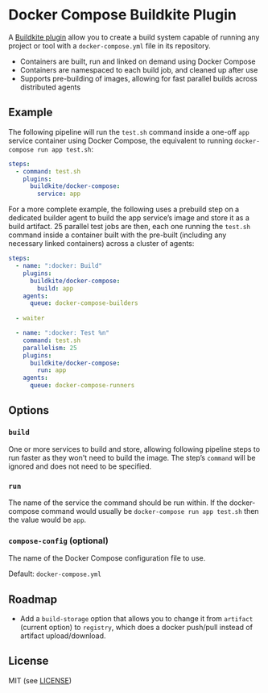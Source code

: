 # Docker Compose Buildkite Plugin

A [Buildkite plugin](https://buildkite.com/plugins) allow you to create a build system capable of running any project or tool with a `docker-compose.yml` file in its repository.

* Containers are built, run and linked on demand using Docker Compose
* Containers are namespaced to each build job, and cleaned up after use
* Supports pre-building of images, allowing for fast parallel builds across distributed agents

## Example

The following pipeline will run the `test.sh` command inside a one-off `app` service container using Docker Compose, the equivalent to running `docker-compose run app test.sh`:

```yml
steps:
  - command: test.sh
    plugins:
      buildkite/docker-compose:
        service: app
```

For a more complete example, the following uses a prebuild step on a dedicated builder agent to build the app service’s image and store it as a build artifact. 25 parallel test jobs are then, each one running the `test.sh` command inside a container built with the pre-built (including any necessary linked containers) across a cluster of agents:

```yml
steps:
  - name: ":docker: Build"
    plugins:
      buildkite/docker-compose:
        build: app
    agents:
      queue: docker-compose-builders
    
  - waiter

  - name: ":docker: Test %n"
    command: test.sh
    parallelism: 25
    plugins:
      buildkite/docker-compose:
        run: app
    agents:
      queue: docker-compose-runners
```

## Options

### `build`

One or more services to build and store, allowing following pipeline steps to run faster as they won't need to build the image. The step’s `command` will be ignored and does not need to be specified.

### `run`

The name of the service the command should be run within. If the docker-compose command would usually be `docker-compose run app test.sh` then the value would be `app`.

### `compose-config` (optional)

The name of the Docker Compose configuration file to use.

Default: `docker-compose.yml`

## Roadmap

* Add a `build-storage` option that allows you to change it from `artifact` (current option) to `registry`, which does a docker push/pull instead of artifact upload/download.

## License

MIT (see [LICENSE](LICENSE))

